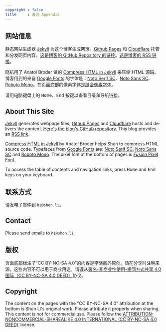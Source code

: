 ```yaml
---
copyright : false
title     : 备注 Appendix
---
```


## 网站信息

静态网站生成器 <a lang="en" href="https://jekyllrb.com">Jekyll</a> 为这个博客生成网页。<a lang="en" href="https://pages.github.com">Github Pages</a> 和 <a lang="en" href="https://www.cloudflare.com/">Cloudflare</a> 托管和分发网页内容。[这是博客的 <span lang="en">GitHub Repository</span> 的链接](https://github.com/shon-li/shon-li.github.io/)。[这是博客的 <span lang="en">RSS 链接</span>](https://shon.li/feed.xml)。

晓航用了 <span lang="en">Anatol Broder</span> 做的 <a lang="en" href="https://jch.penibelst.de/">Compress HTML in Jekyll</a> 来压缩 <span lang="en">HTML</span> 源码。博客用到的来自 <a lang="en" href="https://fonts.google.com">Google Fonts</a> 的字体是：<a lang="en" href="https://fonts.google.com/noto/specimen/Noto+Serif+SC">Noto Serif SC</a>、<a lang="en" href="https://fonts.google.com/noto/specimen/Noto+Sans+SC">Noto Sans SC</a>、<a lang="en" href="https://fonts.google.com/specimen/Roboto+Mono">Roboto Mono</a>。在页面底部的像素字体是<a href="https://github.com/TakWolf/fusion-pixel-font">缝合像素字体</a>。

请用电脑键盘上的 <kbd>Home</kbd>、<kbd>End</kbd> 按键以查看目录和导航链接。

<h2 lang="en">About This Site</h2>

<p lang="en">
  <a lang="en" href="https://jekyllrb.com">Jekyll</a> generates webpage files; <a lang="en" href="https://pages.github.com">Github Pages</a> and <a lang="en" href="https://www.cloudflare.com/">Cloudflare</a> hosts and delivers the content. <a lang="en" href="https://github.com/shon-li/shon-li.github.io/">Here's the blog's GitHub repository</a>. This blog provides an <a lang="en" href="https://shon.li/feed.xml">RSS link</a>.
</p>

<p lang="en">
  <a lang="en" href="https://jch.penibelst.de/">Compress HTML in Jekyll</a> by Anatol Broder helps Shon to compress HTML source code. Typefaces from <a lang="en" href="https://fonts.google.com">Google Fonts</a> are: <a lang="en" href="https://fonts.google.com/noto/specimen/Noto+Serif+SC">Noto Serif SC</a>, <a lang="en" href="https://fonts.google.com/noto/specimen/Noto+Sans+SC">Noto Sans SC</a> and <a lang="en" href="https://fonts.google.com/specimen/Roboto+Mono">Roboto Mono</a>. The pixel font at the bottom of pages is <a href="https://github.com/TakWolf/fusion-pixel-font">Fusion Pixel Font</a>.
</p>

<p lang="en">
  To access the table of contents and navigation links, press <kbd>Home</kbd> and <kbd>End</kbd> keys on your keyboard.
</p>

## 联系方式

请发电子邮件到 `hi@shon.li`。

<h2 lang="en">Contact</h2>

<p lang="en">
  Please send emails to <code>hi@shon.li</code>.
</p>

## 版权

页面底部标注了“<span lang="en">CC BY-NC-SA 4.0</span>”的内容是李晓航的原创。请在分享时注明来源。这些内容不可以用于商业用途。请遵从[署名-非商业性使用-相同方式共享 4.0 国际（<span lang="en">CC BY-NC-SA 4.0 DEED</span>）](https://creativecommons.org/licenses/by-nc-sa/4.0/deed.zh-hans)协议。

<h2 lang="en">Copyright</h2>

<p lang="en">
  The content on the pages with the "CC BY-NC-SA 4.0" attribution at the bottom is Shon Li's original work. Please attribute it properly when sharing. This content is not for commercial use. Please follow the <a lang="en" href="https://creativecommons.org/licenses/by-nc-sa/4.0/">ATTRIBUTION-NONCOMMERCIAL-SHAREALIKE 4.0 INTERNATIONAL (CC BY-NC-SA 4.0 DEED)</a> license.
</p>
